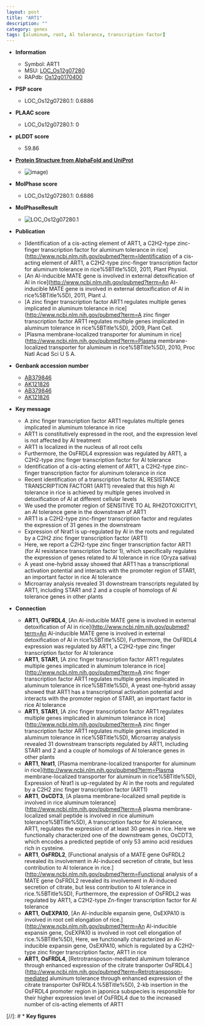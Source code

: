 ```yaml
---
layout: post
title: "ART1"
description: ""
category: genes
tags: [aluminum, root, Al tolerance, transcription factor]
---
```


* **Information**  
    + Symbol: ART1  
    + MSU: [LOC_Os12g07280](http://rice.plantbiology.msu.edu/cgi-bin/ORF_infopage.cgi?orf=LOC_Os12g07280)  
    + RAPdb: [Os12g0170400](http://rapdb.dna.affrc.go.jp/viewer/gbrowse_details/irgsp1?name=Os12g0170400)  

* **PSP score**  
    + LOC_Os12g07280.1: 0.6886 

* **PLAAC score**  
    + LOC_Os12g07280.1: 0 

* **pLDDT score**
    + 59.86

* **[Protein Structure from AlphaFold and UniProt](https://www.uniprot.org/uniprotkb/Q2QX40/entry#structure)**
    + ![image](https://ricepsp.github.io/images/Q2/AF-Q2QX40-F1.png))

* **MolPhase score**
    + LOC_Os12g07280.1: 0.6886

* **MolPhaseResult**
    + ![LOC_Os12g07280.1](https://ricepsp.github.io/pictures/LOC_Os12g/LOC_Os12g07280.1.png)

* **Publication**  
    + [Identification of a cis-acting element of ART1, a C2H2-type zinc-finger transcription factor for aluminum tolerance in rice](http://www.ncbi.nlm.nih.gov/pubmed?term=Identification of a cis-acting element of ART1, a C2H2-type zinc-finger transcription factor for aluminum tolerance in rice%5BTitle%5D), 2011, Plant Physiol.
    + [An Al-inducible MATE gene is involved in external detoxification of Al in rice](http://www.ncbi.nlm.nih.gov/pubmed?term=An Al-inducible MATE gene is involved in external detoxification of Al in rice%5BTitle%5D), 2011, Plant J.
    + [A zinc finger transcription factor ART1 regulates multiple genes implicated in aluminum tolerance in rice](http://www.ncbi.nlm.nih.gov/pubmed?term=A zinc finger transcription factor ART1 regulates multiple genes implicated in aluminum tolerance in rice%5BTitle%5D), 2009, Plant Cell.
    + [Plasma membrane-localized transporter for aluminum in rice](http://www.ncbi.nlm.nih.gov/pubmed?term=Plasma membrane-localized transporter for aluminum in rice%5BTitle%5D), 2010, Proc Natl Acad Sci U S A.

* **Genbank accession number**  
    + [AB379846](http://www.ncbi.nlm.nih.gov/nuccore/AB379846)
    + [AK121826](http://www.ncbi.nlm.nih.gov/nuccore/AK121826)
    + [AB379846](http://www.ncbi.nlm.nih.gov/nuccore/AB379846)
    + [AK121826](http://www.ncbi.nlm.nih.gov/nuccore/AK121826)

* **Key message**  
    + A zinc finger transcription factor ART1 regulates multiple genes implicated in aluminum tolerance in rice
    + ART1 is constitutively expressed in the root, and the expression level is not affected by Al treatment
    + ART1 is localized in the nucleus of all root cells
    + Furthermore, the OsFRDL4 expression was regulated by ART1, a C2H2-type zinc finger transcription factor for Al tolerance
    + Identification of a cis-acting element of ART1, a C2H2-type zinc-finger transcription factor for aluminum tolerance in rice
    + Recent identification of a transcription factor AL RESISTANCE TRANSCRIPTION FACTOR1 (ART1) revealed that this high Al tolerance in rice is achieved by multiple genes involved in detoxification of Al at different cellular levels
    + We used the promoter region of SENSITIVE TO AL RHIZOTOXICITY1, an Al tolerance gene in the downstream of ART1
    + ART1 is a C2H2-type zinc-finger transcription factor and regulates the expression of 31 genes in the downstream
    + Expression of Nrat1 is up-regulated by Al in the roots and regulated by a C2H2 zinc finger transcription factor (ART1)
    + Here, we report a C2H2-type zinc finger transcription factor ART1 (for Al resistance transcription factor 1), which specifically regulates the expression of genes related to Al tolerance in rice (Oryza sativa)
    + A yeast one-hybrid assay showed that ART1 has a transcriptional activation potential and interacts with the promoter region of STAR1, an important factor in rice Al tolerance
    + Microarray analysis revealed 31 downstream transcripts regulated by ART1, including STAR1 and 2 and a couple of homologs of Al tolerance genes in other plants

* **Connection**  
    + __ART1__, __OsFRDL4__, [An Al-inducible MATE gene is involved in external detoxification of Al in rice](http://www.ncbi.nlm.nih.gov/pubmed?term=An Al-inducible MATE gene is involved in external detoxification of Al in rice%5BTitle%5D), Furthermore, the OsFRDL4 expression was regulated by ART1, a C2H2-type zinc finger transcription factor for Al tolerance
    + __ART1__, __STAR1__, [A zinc finger transcription factor ART1 regulates multiple genes implicated in aluminum tolerance in rice](http://www.ncbi.nlm.nih.gov/pubmed?term=A zinc finger transcription factor ART1 regulates multiple genes implicated in aluminum tolerance in rice%5BTitle%5D), A yeast one-hybrid assay showed that ART1 has a transcriptional activation potential and interacts with the promoter region of STAR1, an important factor in rice Al tolerance
    + __ART1__, __STAR1__, [A zinc finger transcription factor ART1 regulates multiple genes implicated in aluminum tolerance in rice](http://www.ncbi.nlm.nih.gov/pubmed?term=A zinc finger transcription factor ART1 regulates multiple genes implicated in aluminum tolerance in rice%5BTitle%5D), Microarray analysis revealed 31 downstream transcripts regulated by ART1, including STAR1 and 2 and a couple of homologs of Al tolerance genes in other plants
    + __ART1__, __Nrat1__, [Plasma membrane-localized transporter for aluminum in rice](http://www.ncbi.nlm.nih.gov/pubmed?term=Plasma membrane-localized transporter for aluminum in rice%5BTitle%5D), Expression of Nrat1 is up-regulated by Al in the roots and regulated by a C2H2 zinc finger transcription factor (ART1)
    + __ART1__, __OsCDT3__, [A plasma membrane-localized small peptide is involved in rice aluminum tolerance](http://www.ncbi.nlm.nih.gov/pubmed?term=A plasma membrane-localized small peptide is involved in rice aluminum tolerance%5BTitle%5D), A transcription factor for Al tolerance, ART1, regulates the expression of at least 30 genes in rice. Here we functionally characterized one of the downstream genes, OsCDT3, which encodes a predicted peptide of only 53 amino acid residues rich in cysteine.
    + __ART1__, __OsFRDL2__, [Functional analysis of a MATE gene OsFRDL2 revealed its involvement in Al-induced secretion of citrate, but less contribution to Al tolerance in rice.](http://www.ncbi.nlm.nih.gov/pubmed?term=Functional analysis of a MATE gene OsFRDL2 revealed its involvement in Al-induced secretion of citrate, but less contribution to Al tolerance in rice.%5BTitle%5D), Furthermore, the expression of OsFRDL2 was regulated by ART1, a C2H2-type Zn-finger transcription factor for Al tolerance
    + __ART1__, __OsEXPA10__, [An Al-inducible expansin gene, OsEXPA10 is involved in root cell elongation of rice.](http://www.ncbi.nlm.nih.gov/pubmed?term=An Al-inducible expansin gene, OsEXPA10 is involved in root cell elongation of rice.%5BTitle%5D), Here, we functionally characterized an Al-inducible expansin gene, OsEXPA10, which is regulated by a C2H2-type zinc finger transcription factor, ART1 in rice
    + __ART1__, __OsFRDL4__, [Retrotransposon-mediated aluminum tolerance through enhanced expression of the citrate transporter OsFRDL4.](http://www.ncbi.nlm.nih.gov/pubmed?term=Retrotransposon-mediated aluminum tolerance through enhanced expression of the citrate transporter OsFRDL4.%5BTitle%5D), 2-kb insertion in the OsFRDL4 promoter region in japonica subspecies is responsible for their higher expression level of OsFRDL4 due to the increased number of cis-acting elements of ART1

[//]: # * **Key figures**  


